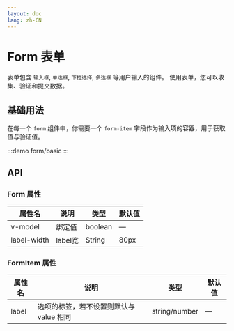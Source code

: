 ```yaml
---
layout: doc
lang: zh-CN
---
```


# Form 表单

表单包含 `输入框`, `单选框`, `下拉选择`, `多选框` 等用户输入的组件。 使用表单，您可以收集、验证和提交数据。

## 基础用法

在每一个 `form` 组件中，你需要一个 `form-item` 字段作为输入项的容器，用于获取值与验证值。

:::demo
form/basic
:::

## API

### Form 属性

| 属性名         | 说明     | 类型      | 默认值  |
|-------------|--------|---------|------|
| v-model     | 绑定值    | boolean | —    |
| label-width | label宽 | String  | 80px |

### FormItem 属性

| 属性名   | 说明                      | 类型            | 默认值 |
|-------|-------------------------|---------------|-----|
| label | 选项的标签，若不设置则默认与 value 相同 | string/number | —   |
